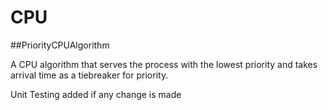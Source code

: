 # CPU
##PriorityCPUAlgorithm

A CPU algorithm that serves the process with the lowest priority and takes arrival time as a tiebreaker for priority.

Unit Testing added if any change is made
